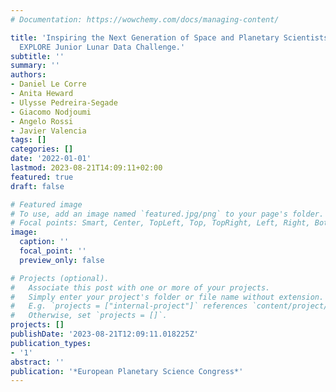 ```yaml
---
# Documentation: https://wowchemy.com/docs/managing-content/

title: 'Inspiring the Next Generation of Space and Planetary Scientists: The 2022
  EXPLORE Junior Lunar Data Challenge.'
subtitle: ''
summary: ''
authors:
- Daniel Le Corre
- Anita Heward
- Ulysse Pedreira-Segade
- Giacomo Nodjoumi
- Angelo Rossi
- Javier Valencia
tags: []
categories: []
date: '2022-01-01'
lastmod: 2023-08-21T14:09:11+02:00
featured: true
draft: false

# Featured image
# To use, add an image named `featured.jpg/png` to your page's folder.
# Focal points: Smart, Center, TopLeft, Top, TopRight, Left, Right, BottomLeft, Bottom, BottomRight.
image:
  caption: ''
  focal_point: ''
  preview_only: false

# Projects (optional).
#   Associate this post with one or more of your projects.
#   Simply enter your project's folder or file name without extension.
#   E.g. `projects = ["internal-project"]` references `content/project/deep-learning/index.md`.
#   Otherwise, set `projects = []`.
projects: []
publishDate: '2023-08-21T12:09:11.018225Z'
publication_types:
- '1'
abstract: ''
publication: '*European Planetary Science Congress*'
---
```

